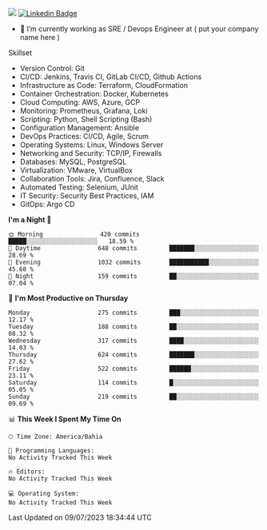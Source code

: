 ![](https://komarev.com/ghpvc/?username=miltlima&color=blue) [![Linkedin Badge](https://img.shields.io/badge/-LinkedIn-blue?style=flat-square&logo=Linkedin&logoColor=white&link=https://www.linkedin.com/in/miltonlimaj/)](https://www.linkedin.com/in/miltonlimaj/)
                 

- 🔭 I’m currently working as SRE / Devops Engineer at ( put your company name here )

Skillset

- Version Control: Git
- CI/CD: Jenkins, Travis CI, GitLab CI/CD, Github Actions
- Infrastructure as Code: Terraform, CloudFormation
- Container Orchestration: Docker, Kubernetes
- Cloud Computing: AWS, Azure, GCP
- Monitoring: Prometheus, Grafana, Loki
- Scripting: Python, Shell Scripting (Bash)
- Configuration Management: Ansible
- DevOps Practices: CI/CD, Agile, Scrum
- Operating Systems: Linux, Windows Server
- Networking and Security: TCP/IP, Firewalls
- Databases: MySQL, PostgreSQL
- Virtualization: VMware, VirtualBox
- Collaboration Tools: Jira, Confluence, Slack
- Automated Testing: Selenium, JUnit
- IT Security: Security Best Practices, IAM
- GitOps: Argo CD

<!--START_SECTION:waka-->
**I'm a Night 🦉** 

```text
🌞 Morning                420 commits         █████░░░░░░░░░░░░░░░░░░░░   18.59 % 
🌆 Daytime                648 commits         ███████░░░░░░░░░░░░░░░░░░   28.69 % 
🌃 Evening                1032 commits        ███████████░░░░░░░░░░░░░░   45.68 % 
🌙 Night                  159 commits         ██░░░░░░░░░░░░░░░░░░░░░░░   07.04 % 
```
📅 **I'm Most Productive on Thursday** 

```text
Monday                   275 commits         ███░░░░░░░░░░░░░░░░░░░░░░   12.17 % 
Tuesday                  188 commits         ██░░░░░░░░░░░░░░░░░░░░░░░   08.32 % 
Wednesday                317 commits         ████░░░░░░░░░░░░░░░░░░░░░   14.03 % 
Thursday                 624 commits         ███████░░░░░░░░░░░░░░░░░░   27.62 % 
Friday                   522 commits         ██████░░░░░░░░░░░░░░░░░░░   23.11 % 
Saturday                 114 commits         █░░░░░░░░░░░░░░░░░░░░░░░░   05.05 % 
Sunday                   219 commits         ██░░░░░░░░░░░░░░░░░░░░░░░   09.69 % 
```


📊 **This Week I Spent My Time On** 

```text
🕑︎ Time Zone: America/Bahia

💬 Programming Languages: 
No Activity Tracked This Week

🔥 Editors: 
No Activity Tracked This Week

💻 Operating System: 
No Activity Tracked This Week
```


 Last Updated on 09/07/2023 18:34:44 UTC
<!--END_SECTION:waka-->
